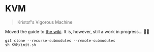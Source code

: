 # KVM

> Kristof's Vigorous Machine

Moved the guide to [the wiki](https://github.com/Qrivi/KVM/wiki). It is, however, still a work in progress... 👨‍🔧
```
git clone --recurse-submodules --remote-submodules
sh KVM/init.sh
```
